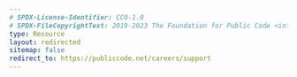 ```yaml
---
# SPDX-License-Identifier: CC0-1.0
# SPDX-FileCopyrightText: 2019-2023 The Foundation for Public Code <info@publiccode.net>
type: Resource
layout: redirected
sitemap: false
redirect_to: https://publiccode.net/careers/support
---
```


